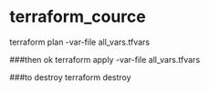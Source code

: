 
# terraform_cource

terraform plan -var-file all_vars.tfvars

###then ok
terraform apply -var-file all_vars.tfvars

###to destroy
terraform destroy

